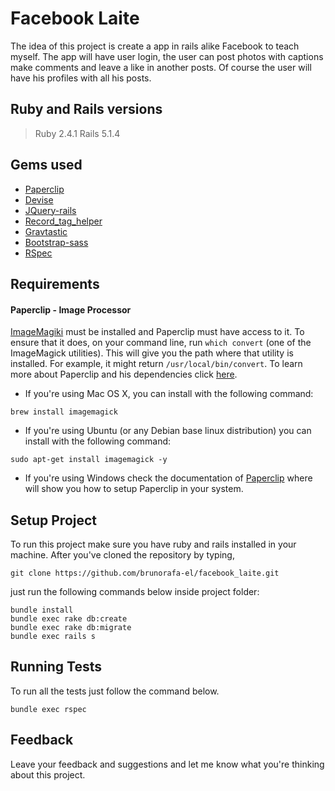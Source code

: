 # Facebook Laite

The idea of this project is create a app in rails alike Facebook to teach myself. The app will have user login, the
user can post photos with captions make comments and leave a like in another posts. Of course the user will have his
profiles with all his posts.

## Ruby and Rails versions

> Ruby 2.4.1
> Rails 5.1.4

## Gems used

- [Paperclip](https://github.com/thoughtbot/paperclip)
- [Devise](https://github.com/plataformatec/devise)
- [JQuery-rails](https://github.com/rails/jquery-rails)
- [Record_tag_helper](https://github.com/rails/record_tag_helper)
- [Gravtastic](https://github.com/chrislloyd/gravtastic)
- [Bootstrap-sass](https://github.com/twbs/bootstrap-sass)
- [RSpec](https://github.com/rspec/rspec-rails)

## Requirements

#### Paperclip - Image Processor

[ImageMagiki](http://www.imagemagick.org/script/index.php) must be installed and Paperclip must have access to it. To
ensure that it does, on your command line, run `which convert` (one of the ImageMagick utilities). This will give you
the path where that utility is installed. For example, it might return `/usr/local/bin/convert`. To learn more about
Paperclip and his dependencies click [here](https://github.com/thoughtbot/paperclip).

- If you're using Mac OS X, you can install with the following command:
```
brew install imagemagick
```
- If you're using Ubuntu (or any Debian base linux distribution) you can install with the following command:
```
sudo apt-get install imagemagick -y
```
- If you're using Windows check the documentation of [Paperclip](https://github.com/thoughtbot/paperclip) where will
show you how to setup Paperclip in your system.

## Setup Project

To run this project make sure you have ruby and rails installed in your machine. After you've cloned the repository by typing,
```
git clone https://github.com/brunorafa-el/facebook_laite.git
```
just run the following commands below inside project folder:
```
bundle install
bundle exec rake db:create
bundle exec rake db:migrate
bundle exec rails s
```

## Running Tests

To run all the tests just follow the command below.

`bundle exec rspec`

## Feedback

Leave your feedback and suggestions and let me know what you're thinking about this project.

